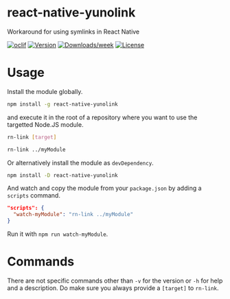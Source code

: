 react-native-yunolink
=====================

Workaround for using symlinks in React Native 

[![oclif](https://img.shields.io/badge/cli-oclif-brightgreen.svg)](https://oclif.io)
[![Version](https://img.shields.io/npm/v/react-native-yunolink.svg)](https://npmjs.org/package/react-native-yunolink)
[![Downloads/week](https://img.shields.io/npm/dw/react-native-yunolink.svg)](https://npmjs.org/package/react-native-yunolink)
[![License](https://img.shields.io/npm/l/react-native-yunolink.svg)](https://github.com/Swaagie/react-native-yunolink/blob/master/package.json)

# Usage

Install the module globally.

```bash
npm install -g react-native-yunolink
```

and execute it in the root of a repository where you want to use the targetted Node.JS module.

```bash
rn-link [target]

rn-link ../myModule
```

Or alternatively install the module as `devDependency`.

```bash
npm install -D react-native-yunolink
```

And watch and copy the module from your `package.json` by adding a `scripts` command.

```json
"scripts": {
  "watch-myModule": "rn-link ../myModule"
}
```

Run it with `npm run watch-myModule`.

# Commands

There are not specific commands other than `-v` for the version or `-h` for help and a description. 
Do make sure you always provide a `[target]` to `rn-link`.
